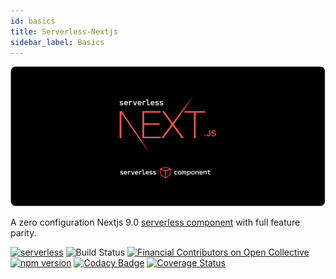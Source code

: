```yaml
---
id: basics
title: Serverless-Nextjs
sidebar_label: Basics
---
```


![logo](/img/logo.gif)

A zero configuration Nextjs 9.0 [serverless component](https://github.com/serverless-components/) with full feature parity.

[![serverless](http://public.serverless.com/badges/v3.svg)](https://www.serverless.com)
![Build Status](https://github.com/serverless-nextjs/serverless-next.js/workflows/CI/badge.svg)
[![Financial Contributors on Open Collective](https://opencollective.com/serverless-nextjs-plugin/all/badge.svg?label=financial+contributors)](https://opencollective.com/serverless-nextjs-plugin) [![npm version](https://badge.fury.io/js/%40sls-next%2Fserverless-component.svg)](https://badge.fury.io/js/%40sls-next%2Fserverless-component)
[![Codacy Badge](https://api.codacy.com/project/badge/Grade/c0d3aa2a86cb4ce98772a02015f46314)](https://www.codacy.com/app/danielcondemarin/serverless-nextjs-plugin?utm_source=github.com&utm_medium=referral&utm_content=danielcondemarin/serverless-nextjs-plugin&utm_campaign=Badge_Grade)
[![Coverage Status](https://coveralls.io/repos/github/danielcondemarin/serverless-next.js/badge.svg?branch=master)](https://coveralls.io/github/danielcondemarin/serverless-next.js?branch=master)